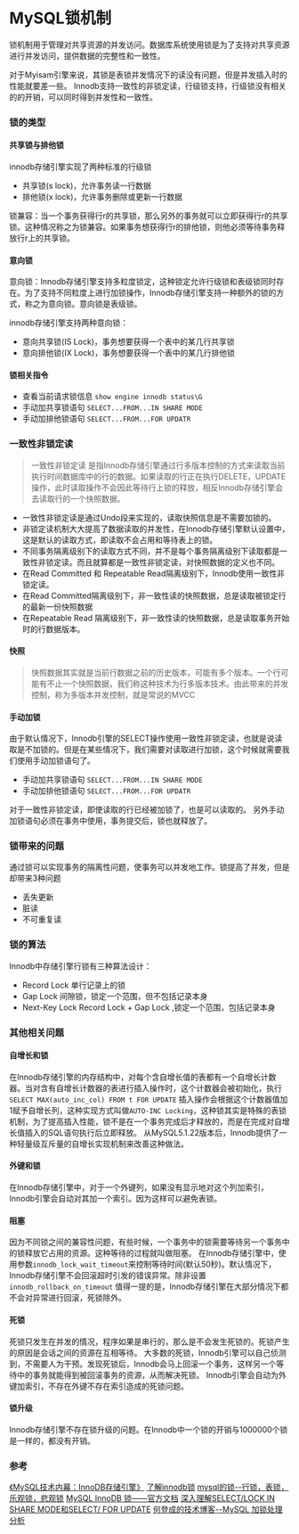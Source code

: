 MySQL锁机制
===



锁机制用于管理对共享资源的并发访问。数据库系统使用锁是为了支持对共享资源进行并发访问，提供数据的完整性和一致性。

对于Myisam引擎来说，其锁是表锁并发情况下的读没有问题，但是并发插入时的性能就要差一些。
Innodb支持一致性的非锁定读，行级锁支持，行级锁没有相关的的开销，可以同时得到并发性和一致性。

### 锁的类型

#### 共享锁与排他锁
innodb存储引擎实现了两种标准的行级锁
- 共享锁(s lock)，允许事务读一行数据
- 排他锁(x lock)，允许事务删除或更新一行数据

锁兼容：当一个事务获得行r的共享锁，那么另外的事务就可以立即获得行r的共享锁。这种情况称之为锁兼容。如果事务想获得行r的排他锁，则他必须等待事务释放行r上的共享锁。

#### 意向锁
意向锁：Innodb存储引擎支持多粒度锁定，这种锁定允许行级锁和表级锁同时存在。为了支持不同粒度上进行加锁操作，Innodb存储引擎支持一种额外的锁的方式，称之为意向锁。意向锁是表级锁。

innodb存储引擎支持两种意向锁：
- 意向共享锁(IS Lock)，事务想要获得一个表中的某几行共享锁
- 意向排他锁(IX Lock)，事务想要获得一个表中的某几行排他锁

#### 锁相关指令
- 查看当前请求锁信息
`show engine innodb status\G`
- 手动加共享锁语句
`SELECT...FROM...IN SHARE MODE`
- 手动加排他锁语句
`SELECT...FROM...FOR UPDATR`

### 一致性非锁定读

> 一致性非锁定读 是指Innodb存储引擎通过行多版本控制的方式来读取当前执行时间数据库中的行的数据。如果读取的行正在执行DELETE，UPDATE操作，此时读取操作不会因此等待行上锁的释放，相反Innodb存储引擎会去读取行的一个快照数据。

- 一致性非锁定读是通过Undo段来实现的，读取快照信息是不需要加锁的。
- 非锁定读机制大大提高了数据读取的并发性，在Innodb存储引擎默认设置中，这是默认的读取方式，即读取不会占用和等待表上的锁。
- 不同事务隔离级别下的读取方式不同，并不是每个事务隔离级别下读取都是一致性非锁定读。而且就算都是一致性非锁定读，对快照数据的定义也不同。
- 在Read Committed 和 Repeatable Read隔离级别下，Innodb使用一致性非锁定读。
- 在Read Committed隔离级别下，非一致性读的快照数据，总是读取被锁定行的最新一份快照数据
- 在Repeatable Read 隔离级别下，非一致性读的快照数据，总是读取事务开始时的行数据版本。

#### 快照
>快照数据其实就是当前行数据之前的历史版本，可能有多个版本。一个行可能有不止一个快照数据，我们称这种技术为行多版本技术。由此带来的并发控制，称为多版本并发控制，就是常说的MVCC

#### 手动加锁
由于默认情况下，Innodb引擎的SELECT操作使用一致性非锁定读，也就是说读取是不加锁的。但是在某些情况下，我们需要对读取进行加锁，这个时候就需要我们使用手动加锁语句了。

- 手动加共享锁语句
`SELECT...FROM...IN SHARE MODE`
- 手动加排他锁语句
`SELECT...FROM...FOR UPDATR`

对于一致性非锁定读，即使读取的行已经被加锁了，也是可以读取的。
另外手动加锁语句必须在事务中使用，事务提交后，锁也就释放了。

### 锁带来的问题
通过锁可以实现事务的隔离性问题，使事务可以并发地工作。锁提高了并发，但是却带来3种问题
- 丢失更新
- 脏读
- 不可重复读

### 锁的算法
Innodb中存储引擎行锁有三种算法设计：
- Record Lock
单行记录上的锁
- Gap Lock
间隙锁，锁定一个范围，但不包括记录本身
- Next-Key Lock
Record Lock + Gap Lock ,锁定一个范围，包括记录本身

### 其他相关问题

#### 自增长和锁
在Innodb存储引擎的内存结构中，对每个含自增长值的表都有一个自增长计数器。当对含有自增长计数器的表进行插入操作时，这个计数器会被初始化，执行`SELECT MAX(auto_inc_col) FROM t FOR UPDATE`
插入操作会根据这个计数器值加1赋予自增长列，这种实现方式叫做`AUTO-INC Locking`，这种锁其实是特殊的表锁机制，为了提高插入性能，锁不是在一个事务完成后才释放的，而是在完成对自增长值插入的SQL语句执行后立即释放。
从MySQL5.1.22版本后，Innodb提供了一种轻量级互斥量的自增长实现机制来改善这种做法。

#### 外键和锁
在Innodb存储引擎中，对于一个外键列，如果没有显示地对这个列加索引，Innodb引擎会自动对其加一个索引。因为这样可以避免表锁。

#### 阻塞
因为不同锁之间的兼容性问题，有些时候，一个事务中的锁需要等待另一个事务中的锁释放它占用的资源。这种等待的过程就叫做阻塞。
在Innodb存储引擎中，使用参数`innodb_lock_wait_timeout`来控制等待时间(默认50秒)。默认情况下，Innodb存储引擎不会回滚超时引发的错误异常。除非设置`innodb_rollback_on_timeout`
值得一提的是，Innodb存储引擎在大部分情况下都不会对异常进行回滚，死锁除外。

#### 死锁
死锁只发生在并发的情况，程序如果是串行的，那么是不会发生死锁的。死锁产生的原因是会话之间的资源在互相等待。
大多数的死锁，Innodb引擎可以自己侦测到，不需要人为干预。发现死锁后，Innodb会马上回滚一个事务，这样另一个等待中的事务就能得到被回滚事务的资源，从而解决死锁。
Innodb引擎会自动为外键加索引，不存在外键不存在索引造成的死锁问题。

#### 锁升级
Innodb存储引擎不存在锁升级的问题。在Innodb中一个锁的开销与1000000个锁是一样的，都没有开销。

### 参考
[《MySQL技术内幕：InnoDB存储引擎》](https://baike.baidu.com/item/MySQL%E6%8A%80%E6%9C%AF%E5%86%85%E5%B9%95%EF%BC%9AInnoDB%E5%AD%98%E5%82%A8%E5%BC%95%E6%93%8E/8118300)
[了解innodb锁](https://www.cnblogs.com/janehoo/p/5603983.html)
[mysql的锁--行锁，表锁，乐观锁，悲观锁](https://www.cnblogs.com/deliver/p/5730616.html)
[MySQL InnoDB 锁——官方文档](https://segmentfault.com/a/1190000014071758)
[深入理解SELECT/LOCK IN SHARE MODE和SELECT/ FOR UPDATE](https://blog.csdn.net/cug_jiang126com/article/details/50544728)
[何登成的技术博客--MySQL 加锁处理分析](http://hedengcheng.com/?p=771)